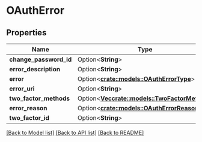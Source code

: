 # OAuthError

## Properties

Name | Type | Description | Notes
------------ | ------------- | ------------- | -------------
**change_password_id** | Option<**String**> |  | [optional]
**error_description** | Option<**String**> |  | [optional]
**error** | Option<[**crate::models::OAuthErrorType**](OAuthErrorType.md)> |  | [optional]
**error_uri** | Option<**String**> |  | [optional]
**two_factor_methods** | Option<[**Vec<crate::models::TwoFactorMethod>**](TwoFactorMethod.md)> |  | [optional]
**error_reason** | Option<[**crate::models::OAuthErrorReason**](OAuthErrorReason.md)> |  | [optional]
**two_factor_id** | Option<**String**> |  | [optional]

[[Back to Model list]](../README.md#documentation-for-models) [[Back to API list]](../README.md#documentation-for-api-endpoints) [[Back to README]](../README.md)


